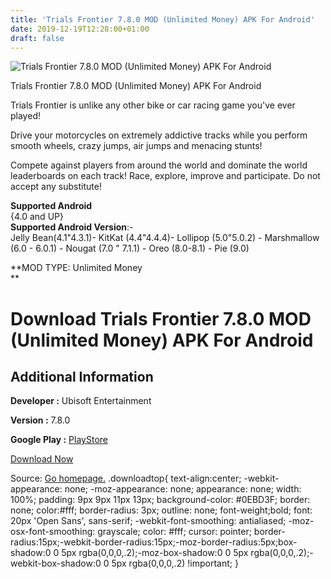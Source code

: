 ```yaml
---
title: 'Trials Frontier 7.8.0 MOD (Unlimited Money) APK For Android'
date: 2019-12-19T12:28:00+01:00
draft: false
---
```


![Trials Frontier 7.8.0 MOD (Unlimited Money) APK For Android](https://i0.wp.com/apkhome.net/wp-content/uploads/2019/12/Trials-Frontier-7.8.0-MOD-Unlimited-Money.jpg "Trials Frontier 7.8.0 MOD (Unlimited Money) APK For Android")

  

Trials Frontier 7.8.0 MOD (Unlimited Money) APK For Android

Trials Frontier is unlike any other bike or car racing game you've ever played!

Drive your motorcycles on extremely addictive tracks while you perform smooth wheels, crazy jumps, air jumps and menacing stunts!

Compete against players from around the world and dominate the world leaderboards on each track! Race, explore, improve and participate. Do not accept any substitute!

**Supported Android**  
{4.0 and UP}  
**Supported Android Version**:-  
Jelly Bean(4.1"4.3.1)- KitKat (4.4"4.4.4)- Lollipop (5.0"5.0.2) - Marshmallow (6.0 - 6.0.1) - Nougat (7.0 " 7.1.1) - Oreo (8.0-8.1) - Pie (9.0)

**MOD TYPE: Unlimited Money  
**

Download Trials Frontier 7.8.0 MOD (Unlimited Money) APK For Android
====================================================================

Additional Information
----------------------

**Developer :** Ubisoft Entertainment

**Version :** 7.8.0

**Google Play :** [PlayStore](https://play.google.com/store/apps/details?id=com.ubisoft.redlynx.trialsfrontier.ggp#)

  

[Download Now](https://store4app.co/post/trials-frontier-7-8-0-mod-unlimited-money-apk-for-android_1576740679)

  
Source: [Go homepage.](https://store4app.co/post/trials-frontier-7-8-0-mod-unlimited-money-apk-for-android_1576740679) .downloadtop{ text-align:center; -webkit-appearance: none; -moz-appearance: none; appearance: none; width: 100%; padding: 9px 9px 11px 13px; background-color: #0EBD3F; border: none; color:#fff; border-radius: 3px; outline: none; font-weight;bold; font: 20px 'Open Sans', sans-serif; -webkit-font-smoothing: antialiased; -moz-osx-font-smoothing: grayscale; color: #fff; cursor: pointer; border-radius:15px;-webkit-border-radius:15px;-moz-border-radius:5px;box-shadow:0 0 5px rgba(0,0,0,.2);-moz-box-shadow:0 0 5px rgba(0,0,0,.2);-webkit-box-shadow:0 0 5px rgba(0,0,0,.2) !important; }